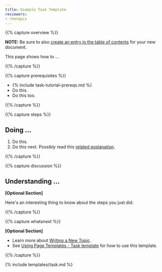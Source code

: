 ```yaml
---
title: Example Task Template
reviewers:
- chenopis
---
```


{{% capture overview %}}

**NOTE:** Be sure to also [create an entry in the table of contents](/docs/home/contribute/write-new-topic/#creating-an-entry-in-the-table-of-contents) for your new document.

This page shows how to ...

{{% /capture %}}

{{% capture prerequisites %}}

* {% include task-tutorial-prereqs.md %}
* Do this.
* Do this too.

{{% /capture %}}

{{% capture steps %}}

## Doing ...

1. Do this.
1. Do this next. Possibly read this [related explanation](...).

{{% /capture %}}

{{% capture discussion %}}

## Understanding ...
**[Optional Section]**

Here's an interesting thing to know about the steps you just did.

{{% /capture %}}

{{% capture whatsnext %}}

**[Optional Section]**

* Learn more about [Writing a New Topic](/docs/home/contribute/write-new-topic/).
* See [Using Page Templates - Task template](/docs/home/contribute/page-templates/#task_template) for how to use this template.

{{% /capture %}}

{% include templates/task.md %}
